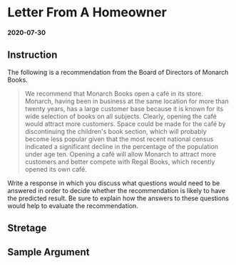 # Letter From A Homeowner

#### 2020-07-30

## Instruction

The following is a recommendation from the Board of Directors of Monarch Books.

> We recommend that Monarch Books open a café in its store. Monarch, having been
> in business at the same location for more than twenty years, has a large customer
> base because it is known for its wide selection of books on all subjects. 
> Clearly, opening the café would attract more customers. Space could be made for
> the café by discontinuing the children's book section, which will probably become
> less popular given that the most recent national census indicated a significant 
> decline in the percentage of the population under age ten. Opening a café will
> allow Monarch to attract more customers and better compete with Regal Books,
> which recently opened its own café.

Write a response in which you discuss what questions would need to be answered
in order to decide whether the recommendation is likely to have the predicted
result. Be sure to explain how the answers to these questions would help to
evaluate the recommendation.

## Stretage

## Sample Argument





